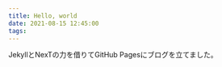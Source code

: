 ```yaml
---
title: Hello, world
date: 2021-08-15 12:45:00
tags:
---
```


JekyllとNexTの力を借りてGitHub Pagesにブログを立てました。